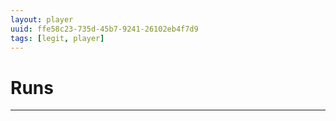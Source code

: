 ```yaml
---
layout: player
uuid: ffe58c23-735d-45b7-9241-26102eb4f7d9
tags: [legit, player]
---
```


# Runs
---
